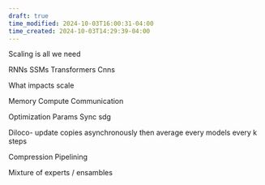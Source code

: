```yaml
---
draft: true
time_modified: 2024-10-03T16:00:31-04:00
time_created: 2024-10-03T14:29:39-04:00
---
```

Scaling is all we need


RNNs 
SSMs 
Transformers 
Cnns

What impacts scale


Memory
Compute
Communication

Optimization
Params 
Sync sdg

Diloco- update copies asynchronously then average every models every k steps

Compression
Pipelining

Mixture of experts / ensambles


